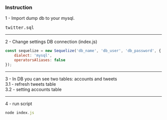### Instruction

1 - Import dump db to your mysql.
<pre>
twitter.sql
</pre>
<hr>
2 - Change settings DB connection (index.js)

```js
const sequelize = new Sequelize('db_name', 'db_user', 'db_password', {
    dialect: 'mysql',
    operatorsAliases: false
});
```
<hr>
3 - In DB you can see two tables: accounts and tweets<br>
3.1 - refresh tweets table<br>
3.2 - setting accounts table
<hr>
4 - run script

```js
node index.js
```